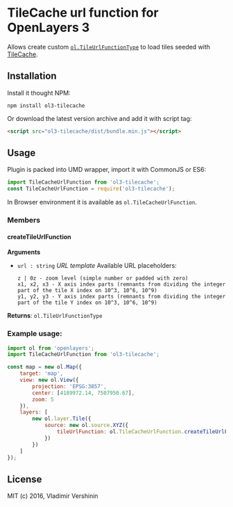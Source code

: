 # TileCache url function for OpenLayers 3

Allows create custom [`ol.TileUrlFunctionType`](http://openlayers.org/en/latest/apidoc/ol.html#.TileUrlFunctionType) to load tiles seeded with [TileCache](http://tilecache.org/).

## Installation

Install it thought NPM:

```shell
npm install ol3-tilecache
```

Or download the latest version archive and add it with script tag:

```html
<script src="ol3-tilecache/dist/bundle.min.js"></script>
```

## Usage

Plugin is packed into UMD wrapper, import it with CommonJS or ES6:

```js
import TileCacheUrlFunction from 'ol3-tilecache';
const TileCacheUrlFunction = require('ol3-tilecache');
```

In Browser environment it is available as `ol.TileCacheUrlFunction`.

### Members

#### createTileUrlFunction
**Arguments**

* `url : string` _URL template_ 
    Available URL placeholders:
    ```
    z | 0z - zoom level (simple number or padded with zero)
    x1, x2, x3 - X axis index parts (remnants from dividing the integer part of the tile X index on 10^3, 10^6, 10^9)
    y1, y2, y3 - Y axis index parts (remnants from dividing the integer part of the tile Y index on 10^3, 10^6, 10^9)
    ```
    
**Returns**: `ol.TileUrlFunctionType`

    
### Example usage:

```js
import ol from 'openlayers';
import TileCacheUrlFunction from 'ol3-tilecache';

const map = new ol.Map({
    target: 'map',
    view: new ol.View({
        projection: 'EPSG:3857',
        center: [4189972.14, 7507950.67],
        zoom: 5
    }),
    layers: [
        new ol.layer.Tile({
            source: new ol.source.XYZ({
                tileUrlFunction: ol.TileCacheUrlFunction.createTileUrlFunction('http://tilecache_server/{0z}/{x1}/{x2}/{x3}/{-y1}/{-y2}/{-y3}.png')
            })
        })
    ]
});
```

## License

MIT (c) 2016, Vladimir Vershinin
